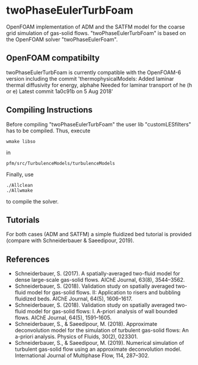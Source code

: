 # twoPhaseEulerTurbFoam
OpenFOAM implementation of ADM and the SATFM model for the coarse grid simulation of gas-solid flows.
"twoPhaseEulerTurbFoam" is based on the OpenFOAM solver "twoPhaseEulerFoam".

## OpenFOAM compatibilty
twoPhaseEulerTurbFoam is currently compatible with the OpenFOAM-6 version including the commit
'thermophysicalModels: Added laminar thermal diffusivity for energy, alphahe
Needed for laminar transport of he (h or e)
Latest commit 1a0c91b on 5 Aug 2018'

## Compiling Instructions
Before compiling "twoPhaseEulerTurbFoam" the user lib "customLESfilters" has to be compiled.
Thus, execute 
```
wmake libso
```
in
```
pfm/src/TurbulenceModels/turbulenceModels
```

Finally, use 
```
./Allclean
./Allwmake
```
to compile the solver.

## Tutorials
For both cases (ADM and SATFM) a simple fluidized bed tutorial is provided (compare with Schneiderbauer & Saeedipour, 2019).

## References
* Schneiderbauer, S. (2017). A spatially-averaged two-fluid model for dense large-scale gas-solid flows. AIChE Journal, 63(8), 3544–3562.
* Schneiderbauer, S. (2018). Validation study on spatially averaged two-fluid model for gas-solid flows. II: Application to risers and bubbling fluidized beds. AIChE Journal, 64(5), 1606–1617. 
* Schneiderbauer, S. (2018). Validation study on spatially averaged two-fluid model for gas-solid flows: I. A-priori analysis of wall bounded flows. AIChE Journal, 64(5), 1591–1605. 
* Schneiderbauer, S., & Saeedipour, M. (2018). Approximate deconvolution model for the simulation of turbulent gas-solid flows: An a-priori analysis. Physics of Fluids, 30(2), 023301.
* Schneiderbauer, S., & Saeedipour, M. (2019). Numerical simulation of turbulent gas-solid flow using an approximate deconvolution model. International Journal of Multiphase Flow, 114, 287–302.
